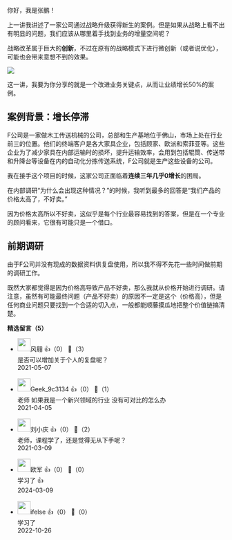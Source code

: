 你好，我是张鹏！

上一讲我讲述了一家公司通过战略升级获得新生的案例。但是如果从战略上看不出有明显的问题，我们应该从哪里着手找到业务的增量空间呢？

战略改革属于巨大的**创新**，不过在原有的战略模式下进行微创新（或者说优化），可能也会带来意想不到的效果。

![](https://static001.geekbang.org/resource/image/fc/68/fc273a97ecd382e334cac826fda03868.jpg?wh=2700%2A1358)

这一讲，我要为你分享的就是一个改进业务关键点，从而让业绩增长50%的案例。

## 案例背景：增长停滞

F公司是一家做木工传送机械的公司，总部和生产基地位于佛山，市场上处在行业前三的位置。他们的终端客户是各大家具企业，包括顾家、欧派和索菲亚等。这些企业为了减少家具在内部运输时的损坏，提升运输效率，会用到包括辊筒、传送带和升降台等设备在内的自动化分拣传送系统，F公司就是生产这些设备的公司。

我在接手这个项目的时候，这家公司正面临着**连续三年几乎0增长**的困局。

在内部调研“为什么会出现这种情况？”的时候，我听到最多的回答是“我们产品的价格太高了，不好卖。”

因为价格太高所以不好卖，这似乎是每个行业最容易找到的答案，但是在一个专业的顾问看来，它很有可能只是一个借口。

## 前期调研

由于F公司并没有现成的数据资料供复盘使用，所以我不得不先花一些时间做前期的调研工作。

既然大家都觉得是因为价格高导致产品不好卖，那么我就从价格开始进行调研。请注意，虽然有可能最终问题（产品不好卖）的原因不一定是这个（价格高），但是任何商业问题只要找到一个合适的切入点，一般都能顺藤摸瓜地把整个价值链搞清楚。
<div><strong>精选留言（5）</strong></div><ul>
<li><img src="https://static001.geekbang.org/account/avatar/00/0f/9b/a7/440aff07.jpg" width="30px"><span>风翱</span> 👍（0） 💬（3）<div>是否可以增加关于个人的复盘呢？</div>2021-05-07</li><br/><li><img src="https://static001.geekbang.org/account/avatar/00/11/6b/b9/9b0630b1.jpg" width="30px"><span>Geek_9c3134</span> 👍（0） 💬（1）<div>老师 如果我是一个新兴领域的行业  没有可对比的怎么办</div>2021-04-05</li><br/><li><img src="https://static001.geekbang.org/account/avatar/00/25/20/fc/b311d2eb.jpg" width="30px"><span>刘小庆</span> 👍（0） 💬（2）<div>老师，课程学了，还是觉得无从下手呢？</div>2021-03-09</li><br/><li><img src="https://static001.geekbang.org/account/avatar/00/3a/6a/19/668a55fc.jpg" width="30px"><span>欧军</span> 👍（0） 💬（0）<div>学习了 👍</div>2024-03-09</li><br/><li><img src="https://static001.geekbang.org/account/avatar/00/26/eb/d7/90391376.jpg" width="30px"><span>ifelse</span> 👍（0） 💬（0）<div>学习了</div>2022-10-26</li><br/>
</ul>